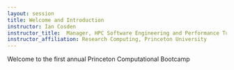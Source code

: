 ```yaml
---
layout: session
title: Welcome and Introduction
instructor: Ian Cosden
instructor_title:  Manager, HPC Software Engineering and Performance Tuning
instructor_affiliation: Research Computing, Princeton University
---
```



Welcome to the first annual Princeton Computational Bootcamp
